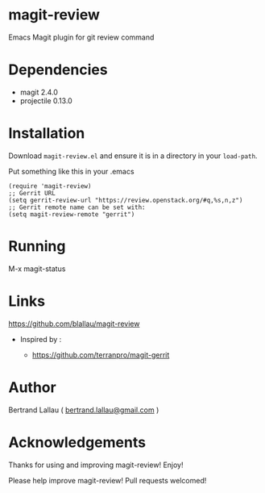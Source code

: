 # magit-review

Emacs Magit plugin for git review command

# Dependencies

* magit 2.4.0
* projectile 0.13.0

# Installation

Download `magit-review.el` and ensure it is in a directory in your `load-path`.

Put something like this in your .emacs


	(require 'magit-review)
	;; Gerrit URL
	(setq gerrit-review-url "https://review.openstack.org/#q,%s,n,z")
	;; Gerrit remote name can be set with:
	(setq magit-review-remote "gerrit")

# Running

M-x magit-status

# Links

https://github.com/blallau/magit-review

* Inspired by :

    * https://github.com/terranpro/magit-gerrit

# Author

Bertrand Lallau  ( bertrand.lallau@gmail.com )

# Acknowledgements

Thanks for using and improving magit-review! Enjoy!

Please help improve magit-review! Pull requests welcomed!
